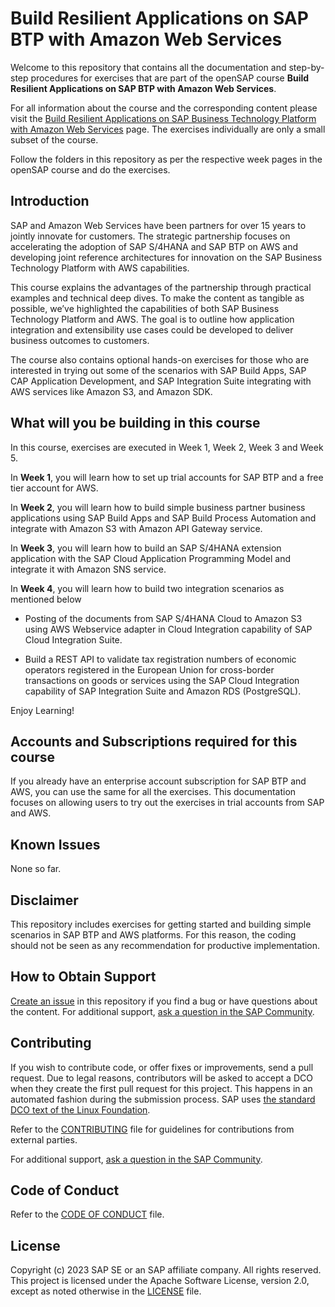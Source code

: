 # Build Resilient Applications on SAP BTP with Amazon Web Services

Welcome to this repository that contains all the documentation and step-by-step procedures for exercises that are part of the openSAP course **Build Resilient Applications on SAP BTP with Amazon Web Services**.

For all information about the course and the corresponding content please visit the [Build Resilient Applications on SAP Business Technology Platform with Amazon Web Services](https://open.sap.com/courses/aws1) page. The exercises individually are only a small subset of the course.

Follow the folders in this repository as per the respective week pages in the openSAP course and do the exercises.

## Introduction

SAP and Amazon Web Services have been partners for over 15 years to jointly innovate for customers. The strategic partnership focuses on accelerating the adoption of SAP S/4HANA and SAP BTP on AWS and developing joint reference architectures for innovation on the SAP Business Technology Platform with AWS capabilities.

This course explains the advantages of the partnership through practical examples and technical deep dives. To make the content as tangible as possible, we’ve highlighted the capabilities of both SAP Business Technology Platform and AWS. The goal is to outline how application integration and extensibility use cases could be developed to deliver business outcomes to customers.

The course also contains optional hands-on exercises for those who are interested in trying out some of the scenarios with SAP Build  Apps, SAP CAP Application Development, and SAP Integration Suite integrating with AWS services like Amazon S3, and Amazon SDK. 

## What will you be building in this course 

In this course, exercises are executed in Week 1, Week 2, Week 3 and Week 5.

In **Week 1**, you will learn how to set up trial accounts for SAP BTP and a free tier account for AWS.

In **Week 2**, you will learn how to build simple business partner business applications using SAP Build Apps and SAP Build Process Automation and integrate with Amazon S3 with Amazon API Gateway service.

In **Week 3**, you will learn how to build an SAP S/4HANA extension application with the SAP Cloud Application Programming Model and integrate it with Amazon SNS service.

In **Week 4**, you will learn how to build two integration scenarios as mentioned below

- Posting of the documents from SAP S/4HANA Cloud to Amazon S3 using AWS Webservice adapter in Cloud Integration capability of SAP Cloud Integration Suite. 

- Build a REST API to validate tax registration numbers of economic operators registered in the European Union for cross-border transactions on goods or services using the SAP Cloud Integration capability of SAP Integration Suite and Amazon RDS (PostgreSQL).

Enjoy Learning!

## Accounts and Subscriptions required for this course

If you already have an enterprise account subscription for SAP BTP and AWS, you can use the same for all the exercises. This documentation focuses on allowing users to try out the exercises in trial accounts from SAP and AWS.

## Known Issues 

None so far.

## Disclaimer
This repository includes exercises for getting started and building simple scenarios in SAP BTP and AWS platforms. For this reason, the coding should not be seen as any recommendation for productive implementation. 

## How to Obtain Support
[Create an issue](https://github.com/SAP-samples/<repository-name>/issues) in this repository if you find a bug or have questions about the content.
For additional support, [ask a question in the SAP Community](https://answers.sap.com/questions/ask.html).

## Contributing

If you wish to contribute code, or offer fixes or improvements,  send a pull request. Due to legal reasons, contributors will be asked to accept a DCO when they create the first pull request for this project. This happens in an automated fashion during the submission process. SAP uses [the standard DCO text of the Linux Foundation](https://developercertificate.org/).

Refer to the [CONTRIBUTING](CONTRIBUTING.md) file for guidelines for contributions from external parties.

For additional support, [ask a question in the SAP Community](https://answers.sap.com/questions/ask.html).

## Code of Conduct
Refer to the [CODE OF CONDUCT](CODE_OF_CONDUCT.md) file.

## License
Copyright (c) 2023 SAP SE or an SAP affiliate company. All rights reserved. This project is licensed under the Apache Software License, version 2.0, except as noted otherwise in the [LICENSE](LICENSE) file.